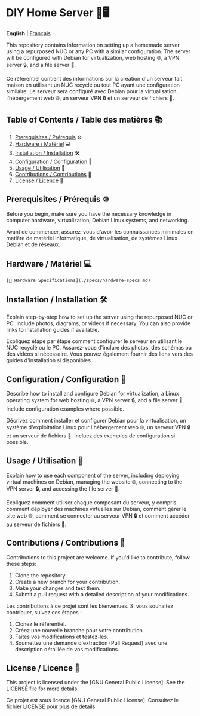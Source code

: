 # DIY Home Server 🏡🖥️

**English** | [Français](#serveur-maison-🏡🖥️)

This repository contains information on setting up a homemade server using a repurposed NUC or any PC with a similar configuration. The server will be configured with Debian for virtualization, web hosting 🌐, a VPN server 🔒, and a file server 📁.

Ce référentiel contient des informations sur la création d'un serveur fait maison en utilisant un NUC recyclé ou tout PC ayant une configuration similaire. Le serveur sera configuré avec Debian pour la virtualisation, l'hébergement web 🌐, un serveur VPN 🔒 et un serveur de fichiers 📁.

## Table of Contents / Table des matières 📚

1. [Prerequisites / Prérequis](#prerequisites--prérequis) ⚙️
2. [Hardware / Matériel](#hardware--matériel) 💻
3. [Installation / Installation](#installation--installation) 🛠️
4. [Configuration / Configuration](#configuration--configuration) 🧰
5. [Usage / Utilisation](#usage--utilisation) 🚀
6. [Contributions / Contributions](#contributions--contributions) 🤝
7. [License / Licence](#license--licence) 📝

## Prerequisites / Prérequis ⚙️

Before you begin, make sure you have the necessary knowledge in computer hardware, virtualization, Debian Linux systems, and networking.

Avant de commencer, assurez-vous d'avoir les connaissances minimales en matière de matériel informatique, de virtualisation, de systèmes Linux Debian et de réseaux.

## Hardware / Matériel 💻

    [📄 Hardware Specifications](./specs/hardware-specs.md)

## Installation / Installation 🛠️

Explain step-by-step how to set up the server using the repurposed NUC or PC. Include photos, diagrams, or videos if necessary. You can also provide links to installation guides if available.

Expliquez étape par étape comment configurer le serveur en utilisant le NUC recyclé ou le PC. Assurez-vous d'inclure des photos, des schémas ou des vidéos si nécessaire. Vous pouvez également fournir des liens vers des guides d'installation si disponibles.

## Configuration / Configuration 🧰

Describe how to install and configure Debian for virtualization, a Linux operating system for web hosting 🌐, a VPN server 🔒, and a file server 📁. Include configuration examples where possible.

Décrivez comment installer et configurer Debian pour la virtualisation, un système d'exploitation Linux pour l'hébergement web 🌐, un serveur VPN 🔒 et un serveur de fichiers 📁. Incluez des exemples de configuration si possible.

## Usage / Utilisation 🚀

Explain how to use each component of the server, including deploying virtual machines on Debian, managing the website 🌐, connecting to the VPN server 🔒, and accessing the file server 📁.

Expliquez comment utiliser chaque composant du serveur, y compris comment déployer des machines virtuelles sur Debian, comment gérer le site web 🌐, comment se connecter au serveur VPN 🔒 et comment accéder au serveur de fichiers 📁.

## Contributions / Contributions 🤝

Contributions to this project are welcome. If you'd like to contribute, follow these steps:
1. Clone the repository.
2. Create a new branch for your contribution.
3. Make your changes and test them.
4. Submit a pull request with a detailed description of your modifications.

Les contributions à ce projet sont les bienvenues. Si vous souhaitez contribuer, suivez ces étapes :
1. Clonez le référentiel.
2. Créez une nouvelle branche pour votre contribution.
3. Faites vos modifications et testez-les.
4. Soumettez une demande d'extraction (Pull Request) avec une description détaillée de vos modifications.

## License / Licence 📝

This project is licensed under the [GNU General Public License]. See the LICENSE file for more details.

Ce projet est sous licence [GNU General Public License]. Consultez le fichier LICENSE pour plus de détails.
